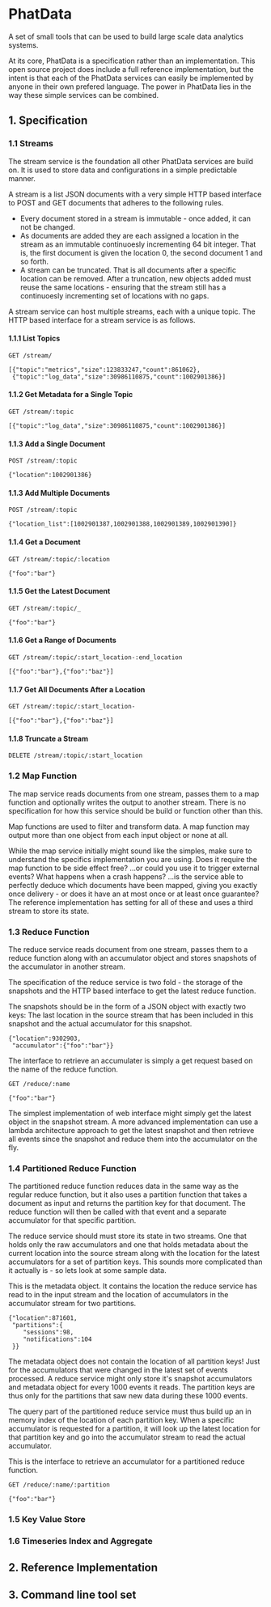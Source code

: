 # PhatData

A set of small tools that can be used to build large scale data analytics systems.

At its core, PhatData is a specification rather than an implementation. This open source project does include a full reference implementation, but the intent is that each of the PhatData services can easily be implemented by anyone in their own prefered language. The power in PhatData lies in the way these simple services can be combined.

## 1. Specification

### 1.1 Streams

The stream service is the foundation all other PhatData services are build on. It is used to store data and configurations in a simple predictable manner.

A stream is a list JSON documents with a very simple HTTP based interface to POST and GET documents that adheres to the following rules.

 * Every document stored in a stream is immutable - once added, it can not be changed.
 * As documents are added they are each assigned a location in the stream as an immutable continuoesly incrementing 64 bit integer. That is, the first document is given the location 0, the second document 1 and so forth.
 * A stream can be truncated. That is all documents after a specific location can be removed. After a truncation, new objects added must reuse the same locations - ensuring that the stream still has a continuoesly incrementing set of locations with no gaps.

A stream service can host multiple streams, each with a unique topic. The HTTP based interface for a stream service is as follows.

#### 1.1.1 List Topics
````
GET /stream/

[{"topic":"metrics","size":123833247,"count":861062},
 {"topic":"log_data","size":30986110875,"count":1002901386}]
````

#### 1.1.2 Get Metadata for a Single Topic

````
GET /stream/:topic

[{"topic":"log_data","size":30986110875,"count":1002901386}]
````

#### 1.1.3 Add a Single Document

````
POST /stream/:topic

{"location":1002901386}
````

#### 1.1.3 Add Multiple Documents

````
POST /stream/:topic

{"location_list":[1002901387,1002901388,1002901389,1002901390]}
````

#### 1.1.4 Get a Document

````
GET /stream/:topic/:location

{"foo":"bar"}
````

#### 1.1.5 Get the Latest Document

````
GET /stream/:topic/_

{"foo":"bar"}
````

#### 1.1.6 Get a Range of Documents

````
GET /stream/:topic/:start_location-:end_location

[{"foo":"bar"},{"foo":"baz"}]
````

#### 1.1.7 Get All Documents After a Location

````
GET /stream/:topic/:start_location-

[{"foo":"bar"},{"foo":"baz"}]
````

#### 1.1.8 Truncate a Stream

````
DELETE /stream/:topic/:start_location
````

### 1.2 Map Function

The map service reads documents from one stream, passes them to a map function and optionally writes the output to another stream. There is no specification for how this service should be build or function other than this.

Map functions are used to filter and transform data. A map function may output more than one object from each input object or none at all.

While the map service initially might sound like the simples, make sure to understand the specifics implementation you are using. Does it require the map function to be side effect free? ...or could you use it to trigger external events? What happens when a crash happens? ...is the service able to perfectly deduce which documents have been mapped, giving you exactly once delivery - or does it have an at most once or at least once guarantee? The reference implementation has setting for all of these and uses a third stream to store its state.

### 1.3 Reduce Function

The reduce service reads document from one stream, passes them to a reduce function along with an accumulator object and stores snapshots of the accumulator in another stream.

The specification of the reduce service is two fold - the storage of the snapshots and the HTTP based interface to get the latest reduce function.

The snapshots should be in the form of a JSON object with exactly two keys: The last location in the source stream that has been included in this snapshot and the actual accumulator for this snapshot.

````
{"location":9302903,
 "accumulator":{"foo":"bar"}}
````

The interface to retrieve an accumulater is simply a get request based on the name of the reduce function.

````
GET /reduce/:name

{"foo":"bar"}
````

The simplest implementation of web interface might simply get the latest object in the snapshot stream. A more advanced implementation can use a lambda architecture approach to get the latest snapshot and then retrieve all events since the snapshot and reduce them into the accumulator on the fly.

### 1.4 Partitioned Reduce Function

The partitioned reduce function reduces data in the same way as the regular reduce function, but it also uses a partition function that takes a document as input and returns the partition key for that document. The reduce function will then be called with that event and a separate accumulator for that specific partition.

The reduce service should must store its state in two streams. One that holds only the raw accumulators and one that holds metadata about the current location into the source stream along with the location for the latest accumulators for a set of partition keys. This sounds more complicated than it actually is - so lets look at some sample data.

This is the metadata object. It contains the location the reduce service has read to in the input stream and the location of accumulators in the accumulator stream for two partitions. 

````
{"location":871601,
 "partitions":{
 	"sessions":98,
 	"notifications":104
 }}
````

The metadata object does not contain the location of all partition keys! Just for the accumulators that were changed in the latest set of events processed. A reduce service might only store it's snapshot accumulators and metadata object for every 1000  events it reads. The partition keys are thus only for the partitions that saw new data during these 1000 events.

The query part of the partitioned reduce service must thus build up an in memory index of the location of each partition key. When a specific accumulator is requested for a partition, it will look up the latest location for that partition key and go into the accumulator stream to read the actual accumulator.

This is the interface to retrieve an accumulator for a partitioned reduce function.

````
GET /reduce/:name/:partition

{"foo":"bar"}
````

### 1.5 Key Value Store



### 1.6 Timeseries Index and Aggregate

## 2. Reference Implementation

## 3. Command line tool set